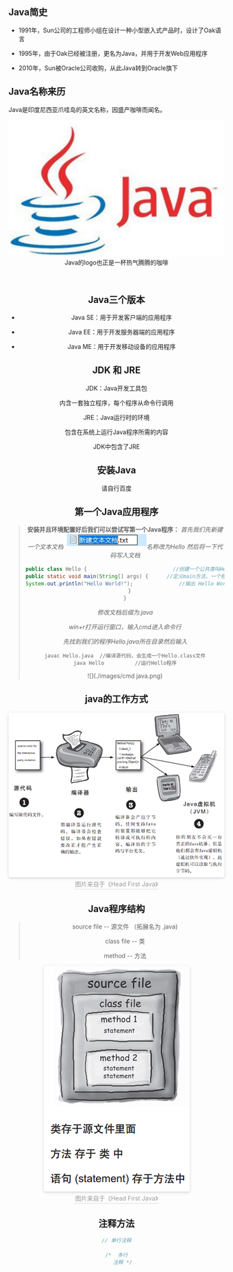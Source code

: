 ## Java简史

* 1991年，Sun公司的工程师小组在设计一种小型嵌入式产品时，设计了Oak语言

* 1995年，由于Oak已经被注册，更名为Java，并用于开发Web应用程序

* 2010年，Sun被Oracle公司收购，从此Java转到Oracle旗下

## Java名称来历
Java是印度尼西亚爪哇岛的英文名称，因盛产咖啡而闻名。
<div align=center><img src='./images/Java Logo.png'>
<center>Java的logo也正是一杯热气腾腾的咖啡</center>

​    

## Java三个版本

* Java SE：用于开发客户端的应用程序
* Java EE：用于开发服务器端的应用程序

* Java ME：用于开发移动设备的应用程序

## JDK 和 JRE

JDK：Java开发工具包

​内含一套独立程序，每个程序从命令行调用

JRE：Java运行时的环境

​包含在系统上运行Java程序所需的内容

​JDK中包含了JRE

## 安装Java

​请自行百度

## 第一个Java应用程序

> **安装并且环境配置好后我们可以尝试写第一个Java程序：**
> *首先我们先新建一个文本文档![](./images/txt.png)名称改为Hello*
> *然后将一下代码写入文档*
>
> ```java
> public class Hello {                            //创建一个公共类叫Hello，必须与文件名相同
> public static void main(String[] args) {		//定义main方法，一个程序的入口
> System.out.println("Hello World!");				//输出 Hello World！
>    }
> }
> ```
>
> *修改文档后缀为.java*
>
> *win+r打开运行窗口，输入cmd进入命令行*
>
> *先找到我们的程序Hello.java所在目录然后输入*
>
> ```
> javac Hello.java  //编译源代码，会生成一个Hello.class文件
> java Hello		  //运行Hello程序
> ```
>
> ![](./images/cmd java.png)
>
## java的工作方式

<center>
<img style="border-radius: 0.3125em;
box-shadow: 0 2px 4px 0 rgba(34,36,38,.12),0 2px 10px 0 rgba(34,36,38,.08);" 
src="./images/工作.png">
<br>
<div style="color:orange; border-bottom: 1px solid #d9d9d9;
display: inline-block;
color: #999;
padding: 2px;">图片来自于《Head First Java》</div>
</center>

## Java程序结构

> source file -- 源文件 （拓展名为 .java)
>
> class file    -- 类
>
> method     -- 方法  

<center>
<img style="border-radius: 0.3125em;
box-shadow: 0 2px 4px 0 rgba(34,36,38,.12),0 2px 10px 0 rgba(34,36,38,.08);" 
src="./images/结构.png">
<br>
<div style="color:orange; border-bottom: 1px solid #d9d9d9;
display: inline-block;
color: #999;
padding: 2px;">图片来自于《Head First Java》</div>
</center>

## 注释方法

```java
// 单行注释

/*  多行
	注释 */
```
